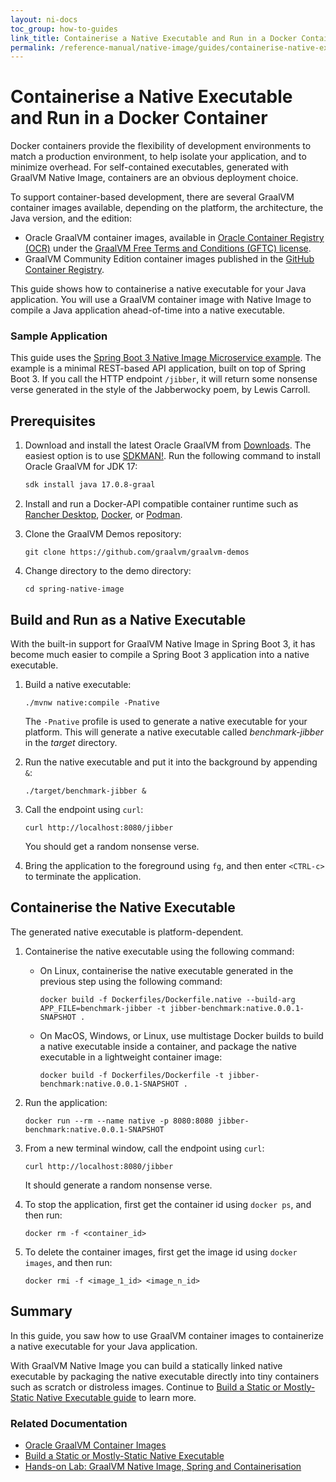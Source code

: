 ```yaml
---
layout: ni-docs
toc_group: how-to-guides
link_title: Containerise a Native Executable and Run in a Docker Container
permalink: /reference-manual/native-image/guides/containerise-native-executable-and-run-in-docker-container/
---
```


# Containerise a Native Executable and Run in a Docker Container

Docker containers provide the flexibility of development environments to match a production environment, to help isolate your application, and to minimize overhead. 
For self-contained executables, generated with GraalVM Native Image, containers are an obvious deployment choice.

To support container-based development, there are several GraalVM container images available, depending on the platform, the architecture, the Java version, and the edition:

- Oracle GraalVM container images, available in [Oracle Container Registry (OCR)](https://container-registry.oracle.com) under the [GraalVM Free Terms and Conditions (GFTC) license](https://www.oracle.com/downloads/licenses/graal-free-license.html).
- GraalVM Community Edition container images published in the [GitHub Container Registry](https://github.com/orgs/graalvm/packages).

This guide shows how to containerise a native executable for your Java application.
You will use a GraalVM container image with Native Image to compile a Java application ahead-of-time into a native executable.

### Sample Application

This guide uses the [Spring Boot 3 Native Image Microservice example](https://github.com/graalvm/graalvm-demos/blob/master/spring-native-image/README.md). 
The example is a minimal REST-based API application, built on top of Spring Boot 3.
If you call the HTTP endpoint `/jibber`, it will return some nonsense verse generated in the style of the Jabberwocky poem, by Lewis Carroll. 

## Prerequisites

1. Download and install the latest Oracle GraalVM from [Downloads](https://www.graalvm.org/downloads/).
The easiest option is to use [SDKMAN!](https://sdkman.io). Run the following command to install Oracle GraalVM for JDK 17:

    ```bash
    sdk install java 17.0.8-graal 
    ```

2. Install and run a Docker-API compatible container runtime such as [Rancher Desktop](https://docs.rancherdesktop.io/getting-started/installation/), [Docker](https://www.docker.io/gettingstarted/), or [Podman](https://podman.io/docs/installation). 

3. Clone the GraalVM Demos repository:

    ```shell
    git clone https://github.com/graalvm/graalvm-demos
    ```
    
4. Change directory to the demo directory:

    ```shell
    cd spring-native-image
    ```

## Build and Run as a Native Executable

With the built-in support for GraalVM Native Image in Spring Boot 3, it has become much easier to compile a Spring Boot 3 application into a native executable.

1. Build a native executable:

    ```shell
    ./mvnw native:compile -Pnative
    ```

    The `-Pnative` profile is used to generate a native executable for your platform.
    This will generate a native executable called _benchmark-jibber_ in the _target_ directory.

2. Run the native executable and put it into the background by appending `&`:

    ```shell
    ./target/benchmark-jibber &
    ```

3. Call the endpoint using `curl`:

    ```shell
    curl http://localhost:8080/jibber
    ```

    You should get a random nonsense verse. 

4. Bring the application to the foreground using `fg`, and then enter `<CTRL-c>` to terminate the application.
        
## Containerise the Native Executable

The generated native executable is platform-dependent.

1. Containerise the native executable using the following command:

    - On Linux, containerise the native executable generated in the previous step using the following command:
    
        ```shell
        docker build -f Dockerfiles/Dockerfile.native --build-arg APP_FILE=benchmark-jibber -t jibber-benchmark:native.0.0.1-SNAPSHOT .
        ```

    - On MacOS, Windows, or Linux, use multistage Docker builds to build a native executable inside a container, and package the native executable in a lightweight container image:
    
        ```shell
        docker build -f Dockerfiles/Dockerfile -t jibber-benchmark:native.0.0.1-SNAPSHOT .
        ```  

2. Run the application:

    ```shell
    docker run --rm --name native -p 8080:8080 jibber-benchmark:native.0.0.1-SNAPSHOT
    ```

3. From a new terminal window, call the endpoint using `curl`:

    ```shell
    curl http://localhost:8080/jibber
    ```

    It should generate a random nonsense verse.

4. To stop the application, first get the container id using `docker ps`, and then run:

    ```shell
    docker rm -f <container_id>
    ```

5. To delete the container images, first get the image id using `docker images`, and then run:

    ```shell
    docker rmi -f <image_1_id> <image_n_id>
    ```

## Summary

In this guide, you saw how to use GraalVM container images to containerize a native executable for your Java application.

With GraalVM Native Image you can build a statically linked native executable by packaging the native executable directly into tiny containers such as scratch or distroless images. 
Continue to [Build a Static or Mostly-Static Native Executable guide](build-static-and-mostly-static-executable.md) to learn more.

### Related Documentation

* [Oracle GraalVM Container Images](https://docs.oracle.com/en/graalvm/jdk/17/docs/getting-started/container-images/)
* [Build a Static or Mostly-Static Native Executable](build-static-and-mostly-static-executable.md)
* [Hands-on Lab: GraalVM Native Image, Spring and Containerisation](https://luna.oracle.com/lab/fdfd090d-e52c-4481-a8de-dccecdca7d68)

